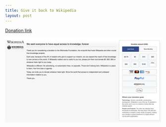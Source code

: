 ```yaml
---
title: Give it back to Wikipedia
layout: post
---
```


[Donation link](https://donate.wikimedia.org/w/index.php?title=Special:LandingPage&country=US&uselang=en&utm_medium=spontaneous&utm_source=fr-redir&utm_campaign=spontaneous)

![Wikipedia donation call](/assets/wikipedia-donate.png)